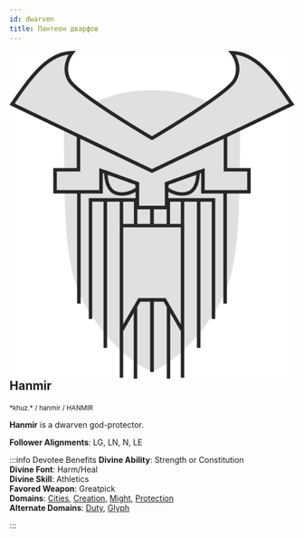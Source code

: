 ```yaml
---
id: dwarven
title: Пантеон дварфов
---
```


<img alt="Hanmir symbol" src="/img/gods/hanmir.svg" align="right" class="god-img"/>

## Hanmir

<small>
*khuz.*  / hanmir / <span class="cirth-dwarf-font">HANMIR</span>  
</small>

**Hanmir** is a dwarven god-protector.

**Follower Alignments**: LG, LN, N, LE

:::info Devotee Benefits
**Divine Ability**: Strength or Constitution  
**Divine Font**: Harm/Heal  
**Divine Skill**: Athletics  
**Favored Weapon**: Greatpick  
**Domains**: [Cities](https://2e.aonprd.com/Domains.aspx?ID=3), [Creation](https://2e.aonprd.com/Domains.aspx?ID=5), [Might](https://2e.aonprd.com/Domains.aspx?ID=20), [Protection](https://2e.aonprd.com/Domains.aspx?ID=27)  
**Alternate Domains**: [Duty](https://2e.aonprd.com/Domains.aspx?ID=45), [Glyph](https://2e.aonprd.com/Domains.aspx?ID=46)
<!-- **Cleric Spells**: 1st: [*mage armor*](https://2e.aonprd.com/Spells.aspx?ID=176) -->
:::